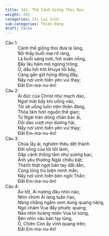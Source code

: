 ```yaml
---
title: 343. Thế Cảnh Giống Thoi Đưa
weight: 343
categories: Cõi Lai Sinh
sub-categories: Thiên Đàng
draft: false
---
```

<dl><dt>Câu 1:</dt><dd data-verse="1">Cảnh thế giống thoi đưa lẹ làng, <br/>Rồi thấy buổi mai rỡ ràng, <br/>Là buổi sáng tươi, hơi xuân nồng, <br/>Bấy lâu hâm mộ ngóng trông; <br/>Ồ, dầu hồi trời khuya tối bấy, <br/>Càng gần giờ hừng đông đấy, <br/>Nầy nơi vinh hiển yên vui thay; <br/>Đất Em-ma-nu-ên! </dd><dt>Câu 2:</dt><dd data-verse="3">Ái đức của Christ như mạch dào, <br/>Ngọt mát bấy khi uống vào, <br/>Tôi sẽ uống luôn trên thiên đàng, <br/>Thỏa tâm hơn nguồn thế gian; <br/>Từ Ngài tràn dòng chân bác ái, <br/>Dồi dào vượt mọi dương hải, <br/>Nầy nơi vinh hiển yên vui thay; <br/>Đất Em-ma-nu-ên! </dd><dt>Câu 3:</dt><dd data-verse="3">Chúa lấy ái, nghiêm thêu dệt thành <br/>Đời sống của tôi tốt lành, <br/>Gặp cảnh thống tâm như sương bạc, <br/>Ánh yêu thương Ngài chiếu bật; <br/>Thành thật ngợi bàn tay dắt dẫn, <br/>Cùng lòng trù biện minh mẫn, <br/>Nầy nơi vinh hiển bên ngôi Thần; <br/>Đất Em-ma-nu-ên! </dd><dt>Câu 4:</dt><dd data-verse="4">Áo tốt, Ái nương đâu nhìn nào, <br/>Nhìn chính Ái lang tuấn hào, <br/>Nàng chẳng ngắm xem dung quang nàng, <br/>Ngó chăm Vua đầy phước quang; <br/>Nào nhìn hoàng miện Vua tứ sủng, <br/>Bèn nhìn vào bàn tay lủng, <br/>Ồ, Chiên Con ấy vinh quang trên; <br/>Đất Em-ma-nu-ên! </dd></dl>